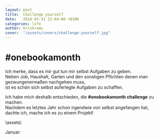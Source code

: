 ```yaml
---
layout: post
title:  Challenge yourself
date:   2018-03-31 22:04:00 +0100
categories: life
author: kriskrams
cover:  "/assets/covers/challenge-yourself.jpg"
---
```


# \#onebookamonth
Ich merke, dass es mir gut tun mir selbst Aufgaben zu geben.  
Neben Job, Haushalt, Garten und den sonstigen Pflichten denen man gezwungenermaßen nachgehen muss,  
ist es schön sich selbst auferlegte Aufgaben zu schaffen.

Ich habe mich deshalb entschieden, die **\#onebookamonth challenge** zu machen.  
Nachdem es letztes Jahr schon irgendwie von selbst angefangen hat, dachte ich, mache ich es zu einem Projekt!

\assets\

Januar: 






